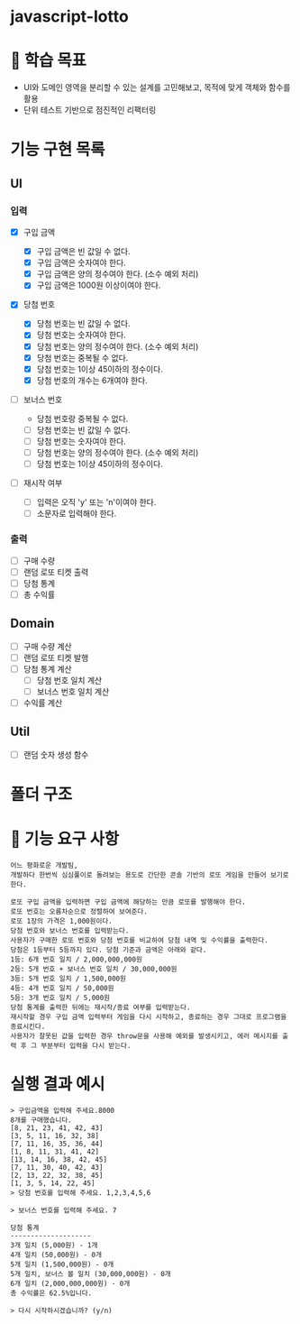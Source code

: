 # javascript-lotto

# 📍 학습 목표

- UI와 도메인 영역을 분리할 수 있는 설계를 고민해보고, 목적에 맞게 객체와 함수를 활용
- 단위 테스트 기반으로 점진적인 리팩터링

# 기능 구현 목록

## UI

### 입력

- [x] 구입 금액
  - [x] 구입 금액은 빈 값일 수 없다.
  - [x] 구입 금액은 숫자여야 한다.
  - [x] 구입 금액은 양의 정수여야 한다. (소수 예외 처리)
  - [x] 구입 금액은 1000원 이상이여야 한다.
- [x] 당첨 번호
  - [x] 당첨 번호는 빈 값일 수 없다.
  - [x] 당첨 번호는 숫자여야 한다.
  - [x] 당첨 번호는 양의 정수여야 한다. (소수 예외 처리)
  - [x] 당첨 번호는 중복될 수 없다.
  - [x] 당첨 번호는 1이상 45이하의 정수이다.
  - [x] 당첨 번호의 개수는 6개여야 한다.
- [ ] 보너스 번호
  - 당첨 번호랑 중복될 수 없다.
  - [ ] 당첨 번호는 빈 값일 수 없다.
  - [ ] 당첨 번호는 숫자여야 한다.
  - [ ] 당첨 번호는 양의 정수여야 한다. (소수 예외 처리)
  - [ ] 당첨 번호는 1이상 45이하의 정수이다.
- [ ] 재시작 여부

  - [ ] 입력은 오직 'y' 또는 'n'이여야 한다.
  - [ ] 소문자로 입력해야 한다.

### 출력

- [ ] 구매 수량
- [ ] 랜덤 로또 티켓 출력
- [ ] 당첨 통계
- [ ] 총 수익률

## Domain

- [ ] 구매 수량 계산
- [ ] 랜덤 로또 티켓 발행
- [ ] 당첨 통계 계산
  - [ ] 당첨 번호 일치 계산
  - [ ] 보너스 번호 일치 계산
- [ ] 수익률 계산

## Util

- [ ] 랜덤 숫자 생성 함수

# 폴더 구조

# 🎯 기능 요구 사항

```
어느 평화로운 개발팀,
개발하다 한번씩 심심풀이로 돌려보는 용도로 간단한 콘솔 기반의 로또 게임을 만들어 보기로 한다.

로또 구입 금액을 입력하면 구입 금액에 해당하는 만큼 로또를 발행해야 한다.
로또 번호는 오름차순으로 정렬하여 보여준다.
로또 1장의 가격은 1,000원이다.
당첨 번호와 보너스 번호를 입력받는다.
사용자가 구매한 로또 번호와 당첨 번호를 비교하여 당첨 내역 및 수익률을 출력한다.
당첨은 1등부터 5등까지 있다. 당첨 기준과 금액은 아래와 같다.
1등: 6개 번호 일치 / 2,000,000,000원
2등: 5개 번호 + 보너스 번호 일치 / 30,000,000원
3등: 5개 번호 일치 / 1,500,000원
4등: 4개 번호 일치 / 50,000원
5등: 3개 번호 일치 / 5,000원
당첨 통계를 출력한 뒤에는 재시작/종료 여부를 입력받는다.
재시작할 경우 구입 금액 입력부터 게임을 다시 시작하고, 종료하는 경우 그대로 프로그램을 종료시킨다.
사용자가 잘못된 값을 입력한 경우 throw문을 사용해 예외를 발생시키고, 에러 메시지를 출력 후 그 부분부터 입력을 다시 받는다.
```

# 실행 결과 예시

```
> 구입금액을 입력해 주세요.8000
8개를 구매했습니다.
[8, 21, 23, 41, 42, 43]
[3, 5, 11, 16, 32, 38]
[7, 11, 16, 35, 36, 44]
[1, 8, 11, 31, 41, 42]
[13, 14, 16, 38, 42, 45]
[7, 11, 30, 40, 42, 43]
[2, 13, 22, 32, 38, 45]
[1, 3, 5, 14, 22, 45]
> 당첨 번호를 입력해 주세요. 1,2,3,4,5,6

> 보너스 번호를 입력해 주세요. 7

당첨 통계
--------------------
3개 일치 (5,000원) - 1개
4개 일치 (50,000원) - 0개
5개 일치 (1,500,000원) - 0개
5개 일치, 보너스 볼 일치 (30,000,000원) - 0개
6개 일치 (2,000,000,000원) - 0개
총 수익률은 62.5%입니다.

> 다시 시작하시겠습니까? (y/n)
```
